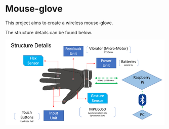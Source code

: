 # Mouse-glove

This project aims to create a wireless mouse-glove.

The structure details can be found below.

 ![Structure details of the project.](structuredetails.PNG)
